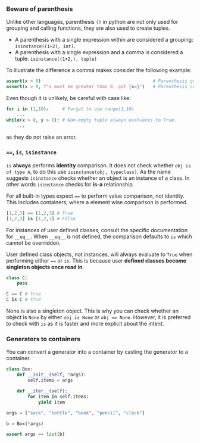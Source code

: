 ### Beware of parenthesis
Unlike other languages, parenthesis `()` in python are not only used for grouping and calling functions, they 
are also used to create tuples. 
- A parenthesis with a single expression within are considered a grouping: `isinstance((1+2), int)`.
- A parenthesis with a single expression and a comma is considered a tuple: `isinstance((1+2,), tuple)`

To illustrate the difference a comma makes consider the following example:
```python
assert(x > 0)                                          # Parenthesis groups expression, works as expected.
assert(x > 0, f"x must be greater than 0, got {x=}")   # Parenthesis creates tuple, assert is always true.
```

Even though it is unlikely, be careful with case like:
```python
for i in (1,10):     # Forgot to use range(1,10)
    ...
while(x > 0, y > 0): # Non-empty tuple always evaluates to True.
    ...
```
as they do not raise an error.

### `==`, `is`, `isinstance`
`is` **always** performs **identity** comparison. It does not check whether `obj is of type A`, to do this use
`isinstance(obj, typeclass)`. As the name suggests `isinstance` checks whether an object is an instance of a 
class. In other words `isinstance` checks for **is-a** relationship.

For all built-in types expect `==` to perform value comparison, not identity.
This includes containers, where a element wise comparison is performed.
```python
[1,2,3] == [1,2,3] # True
[1,2,3] is [1,2,3] # False
```

For instances of user defined classes, consult the specific documentation
for `__eq__`. When `__eq__` is not defined, the comparison defaults to
`is` which cannot be overridden.

User defined class objects, not instances, will always evaluate to `True`
when performing either `==` or `is`. This is because user **defined classes
become singleton objects once read in**.
```python
class C:
    pass

C == C # True
C is C # True
```

None is also a singleton object. This is why you can check whether an object is `None`
by either `obj is None` or `obj == None`. However, it is preferred to check with `is` 
as it is faster and more explicit about the intent.

### Generators to containers
You can convert a generator into a container by casting the generator to a container.
```python
class Box:
    def __init__(self, *args):
        self.items = args

    def __iter__(self):
        for item in self.items:
            yield item

args = ["sock", "bottle", "book", "pencil", "clock"]

b = Box(*args)

assert args == list(b)
```
